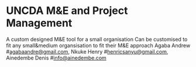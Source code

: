 # UNCDA M&E and Project Management
A custom designed M&E tool for a small organisation
Can be customised to fit any small&medium organsisation to fit their M&E approach
Agaba Andrew
#agabaandre@gmail.com, 
Nkuke Henry
#henricsanyu@gmail.com, 
Ainedembe Denis
#info@ainedembe.com
